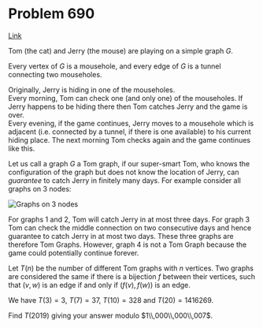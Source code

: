 # Problem 690

[Link](https://projecteuler.net/problem=690)

Tom (the cat) and Jerry (the mouse) are playing on a simple graph $G$. 

Every vertex of $G$ is a mousehole, and every edge of $G$ is a tunnel connecting two mouseholes. 

Originally, Jerry is hiding in one of the mouseholes.  
Every morning, Tom can check one (and only one) of the mouseholes. If Jerry happens to be hiding there then Tom catches Jerry and the game is over.  
Every evening, if the game continues, Jerry moves to a mousehole which is adjacent (i.e. connected by a tunnel, if there is one available) to his current hiding place. The next morning Tom checks again and the game continues like this. 

Let us call a graph $G$ a Tom graph, if our super-smart Tom, who knows the configuration of the graph but does not know the location of Jerry, can *guarantee* to catch Jerry in finitely many days. For example consider all graphs on 3 nodes: 

![Graphs on 3 nodes](resources/images/0690_graphs.jpg?1678992054) 

For graphs 1 and 2, Tom will catch Jerry in at most three days. For graph 3 Tom can check the middle connection on two consecutive days and hence guarantee to catch Jerry in at most two days. These three graphs are therefore Tom Graphs. However, graph 4 is not a Tom Graph because the game could potentially continue forever. 

Let $T(n)$ be the number of different Tom graphs with $n$ vertices. Two graphs are considered the same if there is a bijection $f$ between their vertices, such that $(v,w)$ is an edge if and only if $(f(v),f(w))$ is an edge. 

We have $T(3) = 3$, $T(7) = 37$, $T(10) = 328$ and $T(20) = 1416269$. 

Find $T(2019)$ giving your answer modulo $1\\,000\\,000\\,007$.
